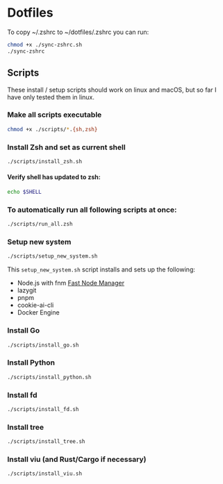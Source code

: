 # Dotfiles

To copy ~/.zshrc to ~/dotfiles/.zshrc you can run:
```bash
chmod +x ./sync-zshrc.sh
./sync-zshrc
```

## Scripts
These install / setup scripts should work on linux and macOS, but so far I have only tested them in linux.

### Make all scripts executable
```bash
chmod +x ./scripts/*.{sh,zsh}
```

### Install Zsh and set as current shell
```bash
./scripts/install_zsh.sh
```

#### Verify shell has updated to zsh:
```bash
echo $SHELL
```

### To automatically run all following scripts at once:
```bash
./scripts/run_all.zsh
```

### Setup new system
```bash
./scripts/setup_new_system.sh
```
This `setup_new_system.sh` script installs and sets up the following:
- Node.js with fnm [Fast Node Manager](https://github.com/Schniz/fnm)
- lazygit
- pnpm
- cookie-ai-cli
- Docker Engine


### Install Go
```bash
./scripts/install_go.sh
```

### Install Python
```bash
./scripts/install_python.sh
```

### Install fd
```bash
./scripts/install_fd.sh
```

### Install tree
```bash
./scripts/install_tree.sh
```

### Install viu (and Rust/Cargo if necessary)
```bash
./scripts/install_viu.sh
```